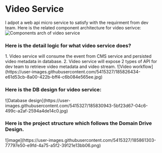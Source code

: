 # Video Service
I adpot a web api micro service to satisfy with the requirment from dev team.
Here is the related component architecture for video serivce:
![Components arch of video service](https://user-images.githubusercontent.com/5415327/185826347-d512b6ca-ec43-44bf-a31f-79480da9983e.jpg)

<h3>Here is the detail logic for what video service does?</h3>
1. Video service will consume the event from CMS service and persisted video metadata in database.
2. Video service will expose 2 types of API for dev team to retrieve video metadata and video stream.
![Video workflow](https://user-images.githubusercontent.com/5415327/185826434-e61d53cb-8a00-422b-bff4-c6b084e565ee.jpg)

<h3>Here is the DB design for video service:</h3>
![Database design](https://user-images.githubusercontent.com/5415327/185830943-5bf23d67-04c6-499c-a2af-2594a4de14c0.jpg)

<h3>Here is the project structure which follows the Domain Drive Design.</h3>
![image](https://user-images.githubusercontent.com/5415327/185861303-77797e50-e9fd-4a75-a5f2-39121e13bb06.png)
